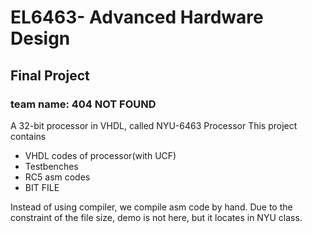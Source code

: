 # EL6463- Advanced Hardware Design
## Final Project
### team name: 404 NOT FOUND
A 32-bit processor in VHDL, called NYU-6463 Processor
This project contains

+ VHDL codes of processor(with UCF)
+ Testbenches
+ RC5 asm codes
+ BIT FILE

Instead of using compiler, we compile asm code by hand.
Due to the constraint of the file size, demo is not here, but it locates in NYU class.
